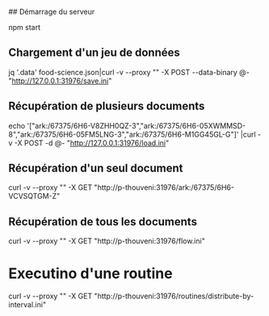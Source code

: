 

## Démarrage du serveur

npm start


## Chargement d'un jeu de données

jq '.data' food-science.json|curl -v --proxy "" -X POST --data-binary @- "http://127.0.0.1:31976/save.ini"


## Récupération de plusieurs documents

echo '["ark:/67375/6H6-V8ZHH0QZ-3","ark:/67375/6H6-05XWMMSD-8","ark:/67375/6H6-05FM5LNG-3","ark:/67375/6H6-M1GG45GL-G"]' |curl -v -X POST -d @- "http://127.0.0.1:31976/load.ini"

## Récupération d'un seul document

curl -v --proxy "" -X GET "http://p-thouveni:31976/ark:/67375/6H6-VCVSQTGM-Z"


## Récupération de tous les documents

curl -v --proxy "" -X GET "http://p-thouveni:31976/flow.ini"

# Executino d'une routine 

curl -v --proxy "" -X GET "http://p-thouveni:31976/routines/distribute-by-interval.ini"
